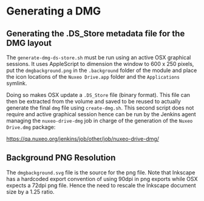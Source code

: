 # Generating a DMG

## Generating the .DS_Store metadata file for the DMG layout

The `generate-dmg-ds-store.sh` must be run using an active OSX graphical
sessions. It uses AppleScript to dimension the window to 600 x 250 pixels, put
the `dmgbackground.png` in the `.background` folder of the module and place the
icon locations of the `Nuxeo Drive.app` folder and the `Applications` symlink.

Doing so makes OSX update a `.DS_Store` file (binary format). This file can
then be extracted from the volume and saved to be reused to actually generate
the final `dmg` file using `create-dmg.sh`. This second script does not require
and active graphical session hence can be run by the Jenkins agent managing the
`nuxeo-drive-dmg` job in charge of the generation of the `Nuxeo
Drive.dmg` package:

  https://qa.nuxeo.org/jenkins/job/other/job/nuxeo-drive-dmg/

## Background PNG Resolution

The `dmgbackground.svg` file is the source for the png file. Note that Inkscape
has a hardcoded export convention of using 90dpi in png exports while OSX
expects a 72dpi png file. Hence the need to rescale the Inkscape document size
by a 1.25 ratio.
